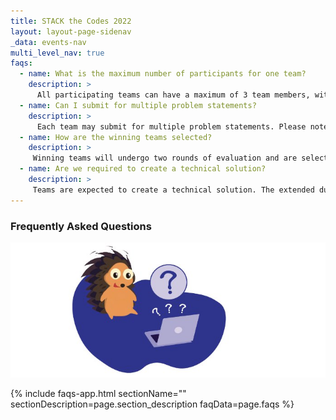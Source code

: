 ```yaml
---
title: STACK the Codes 2022
layout: layout-page-sidenav
_data: events-nav
multi_level_nav: true
faqs:
  - name: What is the maximum number of participants for one team?
    description: >
      All participating teams can have a maximum of 3 team members, with at least 1 Singapore Citizen or Permanent Resident in the team.
  - name: Can I submit for multiple problem statements?
    description: >
      Each team may submit for multiple problem statements. Please note that each problem statement is unique and not transferrable, and teams are advised to evaluate the resource required for each problem statement. 
  - name: How are the winning teams selected?
    description: >
     Winning teams will undergo two rounds of evaluation and are selected based on the completeness of their solutions including but not limited to; scalability, uniqueness and feasibility.
  - name: Are we required to create a technical solution?
    description: >
     Teams are expected to create a technical solution. The extended duration for Round One (30 days) is specially crafted to ensure the completeness of your prototype. For more details, please refer to the submission instructions that will be sent to all participants.     
---
```


### Frequently Asked Questions

![STACK the Codes 2022 FAQs](/assets/img/jaga-faq.jpg)

{% include faqs-app.html sectionName="" sectionDescription=page.section_description faqData=page.faqs %}
